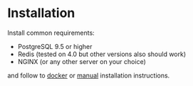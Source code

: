 # Installation

Install common requirements:

- PostgreSQL 9.5 or higher
- Redis (tested on 4.0 but other versions also should work)
- NGINX (or any other server on your choice)

and follow to [docker](install/docker.html)
or [manual](install/manual.html) installation instructions.
